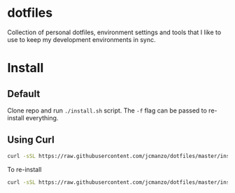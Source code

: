 # dotfiles

Collection of personal dotfiles, environment settings and tools that I like to use to keep my development environments in sync.

# Install

## Default

Clone repo and run `./install.sh` script. The `-f` flag can be passed to re-install everything.

## Using Curl

```bash
curl -sSL https://raw.githubusercontent.com/jcmanzo/dotfiles/master/install.sh | bash
```

To re-install

```bash
curl -sSL https://raw.githubusercontent.com/jcmanzo/dotfiles/master/install.sh | bash -s -- -f
```
